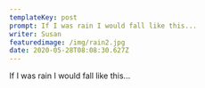 ```yaml
---
templateKey: post
prompt: If I was rain I would fall like this...
writer: Susan
featuredimage: /img/rain2.jpg
date: 2020-05-28T08:08:30.627Z
---
```

If I was rain I would fall like this...